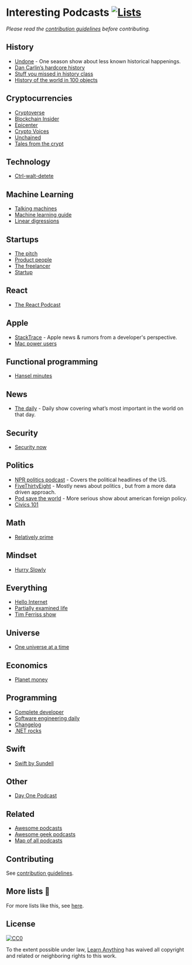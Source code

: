 # Interesting Podcasts [![Lists](https://img.shields.io/badge/More%20Lists-📔-blue.svg)](https://github.com/learn-anything/curated-lists#readme)
*Please read the [contribution guidelines](contributing.md#readme) before contributing.*

## History
- [Undone](https://gimletmedia.com/undone/) - One season show about less known historical happenings.
- [Dan Carlin’s hardcore history](http://www.dancarlin.com/hardcore-history-series/)
- [Stuff you missed in history class](http://www.missedinhistory.com/)
- [History of the world in 100 objects](http://www.bbc.co.uk/programmes/b00nrtd2/episodes/downloads)

## Cryptocurrencies
- [Cryptoverse](https://player.fm/series/the-cryptoverse)
- [Blockchain Insider](http://bi.11fs.com/)
- [Epicenter](https://epicenter.tv/)
- [Crypto Voices](https://cryptovoices.com/)
- [Unchained](http://unchainedpodcast.co/)
- [Tales from the crypt](https://talesfromthecrypt.libsyn.com/)

## Technology
- [Ctrl-walt-detete](https://www.theverge.com/ctrl-walt-delete)

## Machine Learning
- [Talking machines](http://www.thetalkingmachines.com/)
- [Machine learning guide](https://itunes.apple.com/us/podcast/machine-learning-guide/id1204521130)
- [Linear digressions](http://lineardigressions.com/)

## Startups
- [The pitch](https://thepitch.fm/)
- [Product people](http://www.productpeople.tv/)
- [The freelancer](https://pjrvs.com/podcast/)
- [Startup](https://gimletmedia.com/startup/)

## React
- [The React Podcast](https://wwTw.spreaker.com/show/the-react-podcast)

## Apple
- [StackTrace](https://stacktracepodcast.fm/) - Apple news & rumors from a developer's perspective.
- [Mac power users](https://www.relay.fm/mpu)

## Functional programming
- [Hansel minutes](https://hanselminutes.com/)

## News
- [The daily](https://www.nytimes.com/podcasts/the-daily) - Daily show covering what’s most important in the world on that day.

## Security
- [Security now](https://twit.tv/shows/security-now)

## Politics
- [NPR politics podcast](http://www.npr.org/podcasts/510310/npr-politics-podcast) - Covers the political headlines of the US.
- [FiveThirtyEight](https://fivethirtyeight.com/tag/politics-podcast/) - Mostly news about politics , but from a more data driven approach.
- [Pod save the world](https://art19.com/shows/pod-save-the-world) - More serious show about american foreign policy.
- [Civics 101](http://www.npr.org/podcasts/512508710/civics-101)

## Math
- [Relatively prime](https://briankoberlein.com/podcasts/)

## Mindset
- [Hurry Slowly](http://hurryslowly.co/)

## Everything
- [Hello Internet](http://www.hellointernet.fm)
- [Partially examined life](https://partiallyexaminedlife.com/)
- [Tim Ferriss show](http://tim.blog/podcast/)

## Universe
- [One universe at a time](https://briankoberlein.com/podcasts/)

## Economics
- [Planet money](http://www.npr.org/sections/money/)

## Programming
- [Complete developer](http://completedeveloperpodcast.com/)
- [Software engineering daily](https://softwareengineeringdaily.com/)
- [Changelog](https://changelog.com/)
- [.NET rocks](https://www.dotnetrocks.com/)

## Swift
- [Swift by Sundell](https://overcast.fm/itunes1267161825/swift-by-sundell)

## Other
- [Day One Podcast](https://itunes.apple.com/us/podcast/the-day-one-podcast/id1366598938)

## Related
- [Awesome podcasts](https://github.com/rShetty/awesome-podcasts#readme)
- [Awesome geek podcasts](https://github.com/guipdutra/awesome-geek-podcasts#readme)
- [Map of all podcasts](http://www.muffin.works/podcastuniverse/)

## Contributing
See [contribution guidelines](contributing.md#readme).

## More lists 📝
For more lists like this, see [here](https://github.com/learn-anything/curated-lists#readme).

## License
[![CC0](http://mirrors.creativecommons.org/presskit/buttons/88x31/svg/cc-zero.svg)](https://creativecommons.org/publicdomain/zero/1.0/)

To the extent possible under law, [Learn Anything](https://learn-anything.xyz) has waived all copyright and related or neighboring rights to this work.